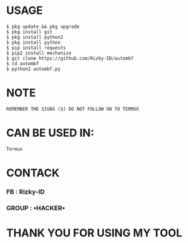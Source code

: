 # USAGE
```
$ pkg update && pkg upgrade
$ pkg install git
$ pkg install python2
$ pkg install python
$ pip install requests
$ pip2 install mechanize
$ git clone https://github.com/Rizky-ID/autombf
$ cd autombf
$ python2 autombf.py
```
# NOTE
```
REMEMBER THE SIGNS ($) DO NOT FOLLOW ON TO TERMUX
```
# CAN BE USED IN:
```
Termux
```
# CONTACK
### FB : Rizky-ID
### GROUP : •HACKER•

# THANK YOU FOR USING MY TOOL
